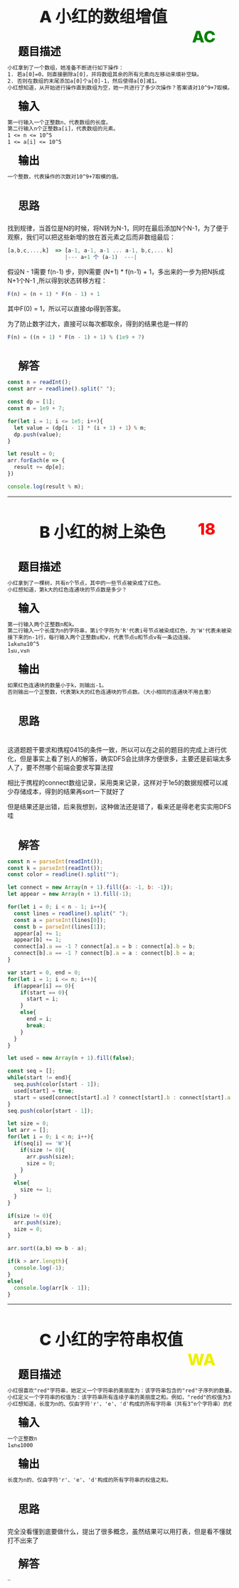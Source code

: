 <div style="font-size:36px; text-indent:2em; font-weight:800; padding:0 0 1em 0">
    A 小红的数组增值 <span style="color:green; float:right; margin: 0 1em 0 0">AC</span>
</div>



<div style="font-size:24px; text-indent:1em; color:black; font-weight:600">
    题目描述
</div>

~~~txt
小红拿到了一个数组，她准备不断进行如下操作：
1. 若a[0]=0，则直接删除a[0]，并将数组其余的所有元素向左移动来填补空缺。
2. 否则在数组的末尾添加a[0]个a[0]-1，然后使得a[0]减1。
小红想知道，从开始进行操作直到数组为空，她一共进行了多少次操作？答案请对10^9+7取模。
~~~

<div style="font-size:24px; text-indent:1em; color:black; font-weight:600">
    输入
</div>

~~~txt
第一行输入一个正整数n，代表数组的长度。
第二行输入n个正整数a[i]，代表数组的元素。
1 <= n <= 10^5
1 <= a[i] <= 10^5
~~~

<div style="font-size:24px; text-indent:1em; color:black; font-weight:600">
    输出
</div>

~~~txt
一个整数，代表操作的次数对10^9+7取模的值。
~~~

<div style="font-size:24px; text-indent:1em; font-weight:600; padding: 1em 0 1em 0">
    思路
</div>
找到规律，当首位是N的时候，将N转为N-1，同时在最后添加N个N-1，为了便于观察，我们可以把这些新增的放在首元素之后而非数组最后：

~~~js
[a,b,c,...,k]  => [a-1, a-1, a-1 ... a-1, b,c,... k]
				  |--- a+1 个 (a-1)  ---|
~~~

假设N - 1需要 f(n-1) 步，则N需要 (N+1) * f(n-1) + 1，多出来的一步为把N拆成N+1个N-1 ,所以得到状态转移方程：

~~~js
F(n) = (n + 1) * F(n - 1) + 1
~~~

其中F(0) = 1，所以可以直接dp得到答案。

为了防止数字过大，直接可以每次都取余，得到的结果也是一样的

~~~js
F(n) = ((n + 1) * F(n - 1) + 1) % (1e9 + 7)
~~~

<div style="font-size:24px; text-indent:1em; font-weight:600; padding: 1em 0  0 0">
    解答
</div>

~~~js
const n = readInt();
const arr = readline().split(" ");

const dp = [1];
const m = 1e9 + 7;

for(let i = 1; i <= 1e5; i++){
  let value = (dp[i - 1] * (i + 1) + 1）% m;
  dp.push(value);
}

let result = 0;
arr.forEach(e => {
  result += dp[e];
})

console.log(result % m);
~~~



-----

<div style="font-size:36px; text-indent:2em; font-weight:800; padding:1em 0">
    B 小红的树上染色 <span style="color:red; float:right; margin: 0 1em 0 0">18</span>
</div>
<div style="font-size:24px; text-indent:1em; color:black; font-weight:600">
    题目描述
</div>


~~~txt
小红拿到了一棵树，共有n个节点，其中的一些节点被染成了红色。
小红想知道，第k大的红色连通块的节点数是多少？
~~~

<div style="font-size:24px; text-indent:1em; color:black; font-weight:600">
    输入
</div>

~~~txt
第一行输入两个正整数n和k。
第二行输入一个长度为n的字符串，第i个字符为'R'代表i号节点被染成红色，为'W'代表未被染色。
接下来的n-1行，每行输入两个正整数u和v，代表节点u和节点v有一条边连接。
1≤k≤n≤10^5
1≤u,v≤n
~~~

<div style="font-size:24px; text-indent:1em; color:black; font-weight:600">
    输出
</div>

~~~txt
如果红色连通块的数量小于k，则输出-1。
否则输出一个正整数，代表第k大的红色连通块的节点数。（大小相同的连通块不用去重）
~~~

<div style="font-size:24px; text-indent:1em; font-weight:600; padding: 1em 0 1em 0">
    思路
</div>

​	这道题题干要求和携程0415的条件一致，所以可以在之前的题目的完成上进行优化，但是事实上看了别人的解答，确实DFS会比排序方便很多，主要还是前端太多人了，要不然哪个前端会要求写算法捏

​	相比于携程的connect数组记录，采用类来记录，这样对于1e5的数据规模可以减少存储成本，得到的结果再sort一下就好了

​	但是结果还是出错，后来我想到，这种做法还是错了，看来还是得老老实实用DFS哇

<div style="font-size:24px; text-indent:1em; font-weight:600; padding: 1em 0  0 0">
    解答
</div>

~~~js
const n = parseInt(readInt());
const k = parseInt(readInt());
const color = readline().split("");

let connect = new Array(n + 1).fill({a: -1, b: -1});
let appear = new Array(n + 1).fill(-1);

for(let i = 0; i < n - 1; i++){
  const lines = readline().split(" ");
  const a = parseInt(lines[0]);
  const b = parseInt(lines[1]);
  appear[a] += 1;
  appear[b] += 1;
  connect[a].a == -1 ? connect[a].a = b : connect[a].b = b;
  connect[b].a == -1 ? connect[b].a = a : connect[b].b = a;
}

var start = 0, end = 0;
for(let i = 1; i <= n; i++){
  if(appear[i] == 0){
    if(start == 0){
      start = i;
    }
    else{
      end = i;
      break;
    }
  }
}

let used = new Array(n + 1).fill(false);

const seq = [];
while(start != end){
  seq.push(color[start - 1]);
  used[start] = true;
  start = used[connect[start].a] ? connect[start].b : connect[start].a;
}
seq.push(color[start - 1]);

let size = 0;
let arr = [];
for(let i = 0; i < n; i++){
  if(seq[i] == 'W'){
    if(size != 0){
      arr.push(size);
      size = 0;
    }
  }
  else{
    size += 1;
  }
}

if(size != 0){
  arr.push(size);
  size = 0;
}

arr.sort((a,b) => b - a);

if(k > arr.length){
  console.log(-1);
}
else{
  console.log(arr[k - 1]);
}
~~~

-----

<div style="font-size:36px; text-indent:2em; font-weight:800; padding:1em 0">
    C 小红的字符串权值 <span style="color:#EE0; float:right; margin: 0 1em 0 0">WA</span>
</div>


<div style="font-size:24px; text-indent:1em; color:black; font-weight:600">
    题目描述
</div>

~~~txt
小红很喜欢"red"字符串，她定义一个字符串的美丽度为：该字符串包含的"red"子序列的数量。注意子序列是可以不连续的，例如"rreed"包含了4个"red"子序列，因此美丽度为4。
小红定义一个字符串的权值为：该字符串所有连续子串的美丽度之和。例如，"redd"的权值为3，因为它包含了一个"red"连续子串，美丽度为1，包含了一个"redd"连续子串，美丽度为2。其它连续子串的美丽度都为0。
小红想知道，长度为n的、仅由字符'r'、'e'、'd'构成的所有字符串（共有3^n个字符串）的权值之和是多少？答案请对10^9+7取模。
~~~

<div style="font-size:24px; text-indent:1em; color:black; font-weight:600">
    输入
</div>

~~~txt
一个正整数n
1≤n≤1000
~~~

<div style="font-size:24px; text-indent:1em; color:black; font-weight:600">
    输出
</div>

~~~txt
长度为n的、仅由字符'r'、'e'、'd'构成的所有字符串的权值之和。
~~~

<div style="font-size:24px; text-indent:1em; font-weight:600; padding: 1em 0 1em 0">
    思路
</div>
完全没看懂到底要做什么，提出了很多概念，虽然结果可以用打表，但是看不懂就打不出来了

<div style="font-size:24px; text-indent:1em; font-weight:600; padding: 1em 0  0 0">
    解答
</div>

~~~js
~
~~~

